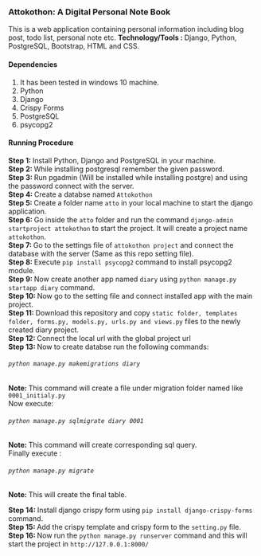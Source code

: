 ### Attokothon: A Digital Personal Note Book
This is a web application containing personal information including blog post, todo list, personal note etc.
<b>Technology/Tools : </b> Django, Python, PostgreSQL, Bootstrap, HTML and CSS.

#### Dependencies
1. It has been tested in windows 10 machine. 
2. Python
3. Django
4. Crispy Forms
5. PostgreSQL
6. psycopg2

#### Running Procedure
<b>Step 1: </b> Install Python, Django and PostgreSQL in your machine. <br>
<b>Step 2: </b> While installing postgresql remember the given password.<br>
<b>Step 3: </b> Run pgadmin (Will be installed while installing postgre) and using the password connect with the server.<br>
<b>Step 4: </b> Create a databse named `Attokothon` <br>
<b>Step 5: </b> Create a folder name `atto` in your local machine to start the django application. <br>
<b>Step 6: </b> Go inside the `atto` folder and run the command `django-admin startproject attokothon` to start the project. It will create a project name `attokothon`. <br>
<b>Step 7: </b> Go to the settings file of `attokothon project` and connect the database with the server (Same as this repo setting file). <br>
<b>Step 8: </b> Execute `pip install psycopg2` command to install psycopg2 module. <br>
<b>Step 9: </b> Now create another app named `diary` using `python manage.py startapp diary` command. <br>
<b>Step 10: </b> Now go to the setting file and connect installed app with the main project.<br>
<b>Step 11: </b> Download this repository and copy `static folder, templates folder, forms.py, models.py, urls.py and views.py` files to the newly created diary project.<br>
<b>Step 12: </b> Connect the local url with the global project url  <br>
<b>Step 13: </b> Now to create databse run the following commands: <br>
            <h6>`python manage.py makemigrations diary` </h6>
            <b>Note: </b> This command will create a file under migration folder named like `0001_initialy.py` <br>
            Now execute: <br>
            <h6>`python manage.py sqlmigrate diary 0001` </h6>
            <b>Note: </b> This command will create corresponding sql query. <br>
            Finally execute : <br>
            <h6>`python manage.py migrate`</h6>
            <b>Note: </b> This will create the final table.<br>
            
<b>Step 14: </b> Install django crispy form using `pip install django-crispy-forms` command. <br>
<b>Step 15: </b> Add the crispy template and crispy form to the `setting.py` file.<br>
<b>Step 16: </b> Now run the `python manage.py runserver` command and this will start the project in `http://127.0.0.1:8000/`<br>

